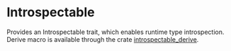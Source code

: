 # Introspectable

Provides an Introspectable trait, which enables runtime type introspection. Derive macro is available through the crate [introspectable_derive](https://github.com/peperworx/introspectable_derive).